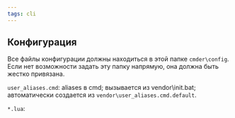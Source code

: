```yaml
---
tags: cli
---
```


## Конфигурация

 Все файлы конфигурации должны находиться в этой папке `cmder\config`. Если нет возможности задать эту папку напрямую, она должна быть жестко привязана.
 
`user_aliases.cmd`: aliases в cmd; вызывается из vendor\init.bat; автоматически создается из `vendor\user_aliases.cmd.default`.

`*.lua`: 